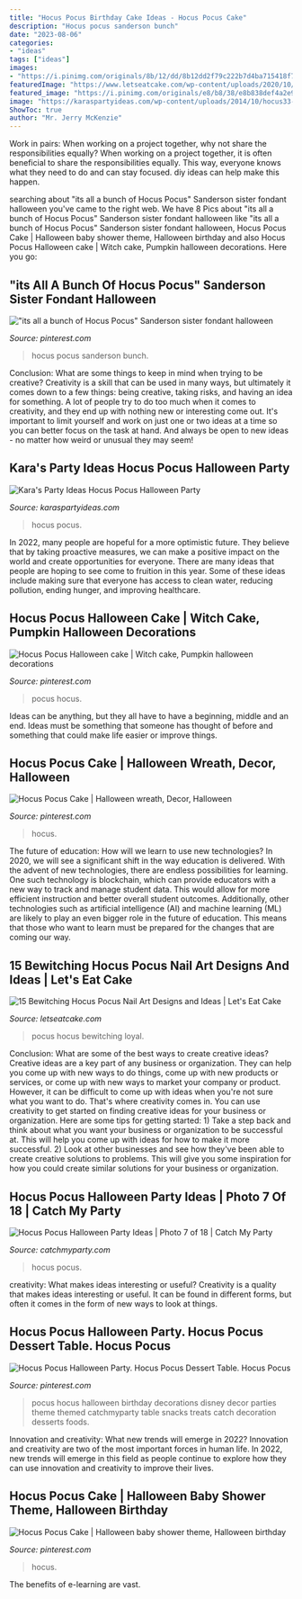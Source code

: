 ```yaml
---
title: "Hocus Pocus Birthday Cake Ideas - Hocus Pocus Cake"
description: "Hocus pocus sanderson bunch"
date: "2023-08-06"
categories:
- "ideas"
tags: ["ideas"]
images:
- "https://i.pinimg.com/originals/8b/12/dd/8b12dd2f79c222b7d4ba715418f7ac21.jpg"
featuredImage: "https://www.letseatcake.com/wp-content/uploads/2020/10/Hocus-Pocus-Nail-Art-3.jpg"
featured_image: "https://i.pinimg.com/originals/e8/b8/38/e8b838def4a2e9b49acb3d45a0555fb8.jpg"
image: "https://karaspartyideas.com/wp-content/uploads/2014/10/hocus33-682x1024.jpg"
ShowToc: true
author: "Mr. Jerry McKenzie"
---
```



Work in pairs: When working on a project together, why not share the responsibilities equally?
When working on a project together, it is often beneficial to share the responsibilities equally. This way, everyone knows what they need to do and can stay focused. diy ideas can help make this happen.

	

		
searching about &quot;its all a bunch of Hocus Pocus&quot; Sanderson sister fondant halloween you've came to the right web. We have 8 Pics about &quot;its all a bunch of Hocus Pocus&quot; Sanderson sister fondant halloween like &quot;its all a bunch of Hocus Pocus&quot; Sanderson sister fondant halloween, Hocus Pocus Cake | Halloween baby shower theme, Halloween birthday and also Hocus Pocus Halloween cake | Witch cake, Pumpkin halloween decorations. Here you go:
		
    
## &quot;its All A Bunch Of Hocus Pocus&quot; Sanderson Sister Fondant Halloween

<img loading=lazy src="https://i.pinimg.com/originals/e8/b8/38/e8b838def4a2e9b49acb3d45a0555fb8.jpg" onerror="this.onerror=null;this.src='https://tse2.mm.bing.net/th?id=OIP.sFng2GiPYUaokI_ps98XmAHaKc&amp;pid=15.1';" alt="&quot;its all a bunch of Hocus Pocus&quot; Sanderson sister fondant halloween">

_Source: pinterest.com_

>hocus pocus sanderson bunch. 

	

Conclusion: What are some things to keep in mind when trying to be creative?
Creativity is a skill that can be used in many ways, but ultimately it comes down to a few things: being creative, taking risks, and having an idea for something. A lot of people try to do too much when it comes to creativity, and they end up with nothing new or interesting come out. It's important to limit yourself and work on just one or two ideas at a time so you can better focus on the task at hand. And always be open to new ideas - no matter how weird or unusual they may seem!

    
## Kara&#039;s Party Ideas Hocus Pocus Halloween Party

<img loading=lazy src="https://karaspartyideas.com/wp-content/uploads/2014/10/hocus33-682x1024.jpg" onerror="this.onerror=null;this.src='https://tse1.mm.bing.net/th?id=OIP.PsGNmGwBtG5E9bvEgJr46wHaLH&amp;pid=15.1';" alt="Kara&#039;s Party Ideas Hocus Pocus Halloween Party">

_Source: karaspartyideas.com_

>hocus pocus. 

	

In 2022, many people are hopeful for a more optimistic future. They believe that by taking proactive measures, we can make a positive impact on the world and create opportunities for everyone. There are many ideas that people are hoping to see come to fruition in this year. Some of these ideas include making sure that everyone has access to clean water, reducing pollution, ending hunger, and improving healthcare.

    
## Hocus Pocus Halloween Cake | Witch Cake, Pumpkin Halloween Decorations

<img loading=lazy src="https://i.pinimg.com/originals/91/87/db/9187dbf5bbd21611db285ad8a10b36f8.png" onerror="this.onerror=null;this.src='https://tse1.mm.bing.net/th?id=OIP.Yee6pELWMGwhr41Qkx4cTQHaJ3&amp;pid=15.1';" alt="Hocus Pocus Halloween cake | Witch cake, Pumpkin halloween decorations">

_Source: pinterest.com_

>pocus hocus. 

	

Ideas can be anything, but they all have to have a beginning, middle and an end. Ideas must be something that someone has thought of before and something that could make life easier or improve things.

    
## Hocus Pocus Cake | Halloween Wreath, Decor, Halloween

<img loading=lazy src="https://i.pinimg.com/originals/8b/12/dd/8b12dd2f79c222b7d4ba715418f7ac21.jpg" onerror="this.onerror=null;this.src='https://tse4.mm.bing.net/th?id=OIP.IwnnQey6Hzwfxsq_AmXtOQHaG-&amp;pid=15.1';" alt="Hocus Pocus Cake | Halloween wreath, Decor, Halloween">

_Source: pinterest.com_

>hocus. 

	

The future of education: How will we learn to use new technologies?
In 2020, we will see a significant shift in the way education is delivered. With the advent of new technologies, there are endless possibilities for learning. One such technology is blockchain, which can provide educators with a new way to track and manage student data. This would allow for more efficient instruction and better overall student outcomes. Additionally, other technologies such as artificial intelligence (AI) and machine learning (ML) are likely to play an even bigger role in the future of education. This means that those who want to learn must be prepared for the changes that are coming our way.

    
## 15 Bewitching Hocus Pocus Nail Art Designs And Ideas | Let&#039;s Eat Cake

<img loading=lazy src="https://www.letseatcake.com/wp-content/uploads/2020/10/Hocus-Pocus-Nail-Art-3.jpg" onerror="this.onerror=null;this.src='https://tse3.mm.bing.net/th?id=OIP.lxuvwqYbTHEE4LgONQfflgHaFq&amp;pid=15.1';" alt="15 Bewitching Hocus Pocus Nail Art Designs and Ideas | Let&#039;s Eat Cake">

_Source: letseatcake.com_

>pocus hocus bewitching loyal. 

	

Conclusion: What are some of the best ways to create creative ideas?
Creative ideas are a key part of any business or organization. They can help you come up with new ways to do things, come up with new products or services, or come up with new ways to market your company or product. However, it can be difficult to come up with ideas when you're not sure what you want to do. That's where creativity comes in. You can use creativity to get started on finding creative ideas for your business or organization. Here are some tips for getting started: 1) Take a step back and think about what you want your business or organization to be successful at. This will help you come up with ideas for how to make it more successful. 2) Look at other businesses and see how they've been able to create creative solutions to problems. This will give you some inspiration for how you could create similar solutions for your business or organization.

    
## Hocus Pocus Halloween Party Ideas | Photo 7 Of 18 | Catch My Party

<img loading=lazy src="https://photos-cdn.catchmyparty.com/PL/photos/0255/5468/48561b81-f0cc-4b7c-b887-30c9efb50b29.jpeg" onerror="this.onerror=null;this.src='https://tse2.mm.bing.net/th?id=OIP.xYdVPpY7CukYN9D3pBDyUQHaJ4&amp;pid=15.1';" alt="Hocus Pocus Halloween Party Ideas | Photo 7 of 18 | Catch My Party">

_Source: catchmyparty.com_

>hocus pocus. 

	

creativity: What makes ideas interesting or useful?
Creativity is a quality that makes ideas interesting or useful. It can be found in different forms, but often it comes in the form of new ways to look at things.

    
## Hocus Pocus Halloween Party. Hocus Pocus Dessert Table. Hocus Pocus

<img loading=lazy src="https://i.pinimg.com/originals/27/3f/d2/273fd26d6876fe29d7296eb5f6e9f55b.jpg" onerror="this.onerror=null;this.src='https://tse3.mm.bing.net/th?id=OIP.BYMBHgDYj2GZWanpvvIBbAHaLJ&amp;pid=15.1';" alt="Hocus Pocus Halloween Party. Hocus Pocus Dessert Table. Hocus Pocus">

_Source: pinterest.com_

>pocus hocus halloween birthday decorations disney decor parties theme themed catchmyparty table snacks treats catch decoration desserts foods. 

	

Innovation and creativity: What new trends will emerge in 2022?
Innovation and creativity are two of the most important forces in human life. In 2022, new trends will emerge in this field as people continue to explore how they can use innovation and creativity to improve their lives.

    
## Hocus Pocus Cake | Halloween Baby Shower Theme, Halloween Birthday

<img loading=lazy src="https://i.pinimg.com/736x/42/eb/90/42eb90ece0a5fef5f1eb28c35dd300c7.jpg" onerror="this.onerror=null;this.src='https://tse4.mm.bing.net/th?id=OIP.KJFXSNQFuC2i0d0p2_7B7gHaKX&amp;pid=15.1';" alt="Hocus Pocus Cake | Halloween baby shower theme, Halloween birthday">

_Source: pinterest.com_

>hocus. 

	

The benefits of e-learning are vast.

